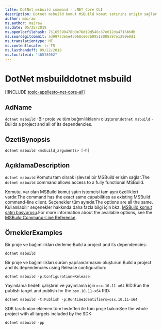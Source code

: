 ```yaml
---
title: DotNet msbuild command - .NET Core CLI
description: Dotnet msbuild komut MSBuild komut satırını erişim sağlar.
author: mairaw
ms.author: mairaw
ms.date: 05/25/2018
ms.openlocfilehash: 76165590478b0e76d19d546c87e012da4716b6db
ms.sourcegitcommit: ad99773e5e45068ce03b99518008397e1299e0d1
ms.translationtype: MT
ms.contentlocale: tr-TR
ms.lasthandoff: 09/22/2018
ms.locfileid: "46578902"
---
```

# <a name="dotnet-msbuild"></a><span data-ttu-id="6a8f7-103">DotNet msbuild</span><span class="sxs-lookup"><span data-stu-id="6a8f7-103">dotnet msbuild</span></span>

[!INCLUDE [topic-appliesto-net-core-all](../../../includes/topic-appliesto-net-core-all.md)]

## <a name="name"></a><span data-ttu-id="6a8f7-104">Ad</span><span class="sxs-lookup"><span data-stu-id="6a8f7-104">Name</span></span>

<span data-ttu-id="6a8f7-105">`dotnet msbuild` -Bir proje ve tüm bağımlılıklarını oluşturur.</span><span class="sxs-lookup"><span data-stu-id="6a8f7-105">`dotnet msbuild` - Builds a project and all of its dependencies.</span></span>

## <a name="synopsis"></a><span data-ttu-id="6a8f7-106">Özeti</span><span class="sxs-lookup"><span data-stu-id="6a8f7-106">Synopsis</span></span>

`dotnet msbuild <msbuild_arguments> [-h]`

## <a name="description"></a><span data-ttu-id="6a8f7-107">Açıklama</span><span class="sxs-lookup"><span data-stu-id="6a8f7-107">Description</span></span>

<span data-ttu-id="6a8f7-108">`dotnet msbuild` Komutu tam olarak işlevsel bir MSBuild erişim sağlar.</span><span class="sxs-lookup"><span data-stu-id="6a8f7-108">The `dotnet msbuild` command allows access to a fully functional MSBuild.</span></span>

<span data-ttu-id="6a8f7-109">Komutu, var olan MSBuild komut satırı istemcisi tam aynı özellikleri vardır.</span><span class="sxs-lookup"><span data-stu-id="6a8f7-109">The command has the exact same capabilities as existing MSBuild command-line client.</span></span> <span data-ttu-id="6a8f7-110">Seçenekler tüm aynıdır.</span><span class="sxs-lookup"><span data-stu-id="6a8f7-110">The options are all the same.</span></span> <span data-ttu-id="6a8f7-111">Kullanılabilir seçenekler hakkında daha fazla bilgi için bkz. [MSBuild komut satırı başvurusu](/visualstudio/msbuild/msbuild-command-line-reference).</span><span class="sxs-lookup"><span data-stu-id="6a8f7-111">For more information about the available options, see the [MSBuild Command-Line Reference](/visualstudio/msbuild/msbuild-command-line-reference).</span></span>

## <a name="examples"></a><span data-ttu-id="6a8f7-112">Örnekler</span><span class="sxs-lookup"><span data-stu-id="6a8f7-112">Examples</span></span>

<span data-ttu-id="6a8f7-113">Bir proje ve bağımlılıkları derleme:</span><span class="sxs-lookup"><span data-stu-id="6a8f7-113">Build a project and its dependencies:</span></span>

`dotnet msbuild`

<span data-ttu-id="6a8f7-114">Bir proje ve bağımlılıkları sürüm yapılandırmasını oluşturun:</span><span class="sxs-lookup"><span data-stu-id="6a8f7-114">Build a project and its dependencies using Release configuration:</span></span>

`dotnet msbuild -p:Configuration=Release`

<span data-ttu-id="6a8f7-115">Yayımlama hedefi çalıştırın ve yayımlama için `osx.10.11-x64` RID:</span><span class="sxs-lookup"><span data-stu-id="6a8f7-115">Run the publish target and publish for the `osx.10.11-x64` RID:</span></span>

`dotnet msbuild -t:Publish -p:RuntimeIdentifiers=osx.10.11-x64`

<span data-ttu-id="6a8f7-116">SDK tarafından eklenen tüm hedefleri ile tüm proje bakın:</span><span class="sxs-lookup"><span data-stu-id="6a8f7-116">See the whole project with all targets included by the SDK:</span></span>

`dotnet msbuild -pp`
